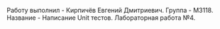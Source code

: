 Работу выполнил - Кирпичёв Евгений Дмитриевич.
Группа - M3118.
Название - Написание Unit тестов. Лабораторная работа №4.
